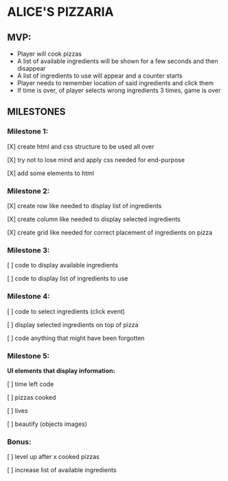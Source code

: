 # ALICE'S PIZZARIA

## MVP:


- Player will cook pizzas
- A list of available ingredients will be shown for a few seconds and then disappear
- A list of ingredients to use will appear and a counter starts
- Player needs to remember location of said ingredients and click them
- If time is over, of player selects wrong ingredients 3 times, game is over


## MILESTONES

### Milestone 1:


[X] create html and css structure to be used all over

[X] try not to lose mind and apply css needed for end-purpose

[X] add some elements to html


### Milestone 2:


[X] create row like needed to display list of ingredients

[X] create column like needed to display selected ingredients

[X] create grid like needed for correct placement of ingredients on pizza


### Milestone 3:


[ ] code to display available ingredients

[ ] code to display list of ingredients to use


### Milestone 4:

[ ] code to select ingredients (click event)

[ ] display selected ingredients on top of pizza

[ ] code anything that might have been forgotten


### Milestone 5:


**UI elements that display information:**

[ ] time left code

[ ] pizzas cooked

[ ] lives

[ ] beautify (objects images)


### Bonus:


[ ] level up after x cooked pizzas

[ ] increase list of available ingredients